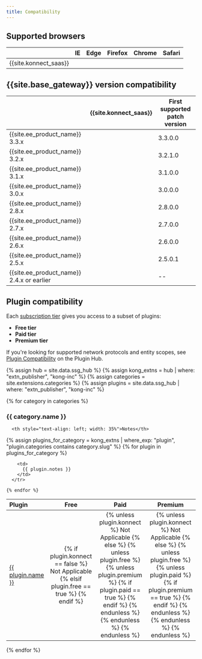 ```yaml
---
title: Compatibility
---
```


## Supported browsers

|                                  | IE | Edge | Firefox | Chrome | Safari |
|----------------------------------|:--:|:----:|:-------:|:------:|:------:|
| {{site.konnect_saas}} |  <i class="fa fa-times"></i> | <i class="fa fa-check"></i> |  <i class="fa fa-check"></i> |  <i class="fa fa-check"></i> | <i class="fa fa-check"></i> |

## {{site.base_gateway}} version compatibility

|                                | {{site.konnect_saas}} | First supported patch version
|--------------------------------|:---------------------:|-----------------------------
| {{site.ee_product_name}} 3.3.x | <i class="fa fa-check"></i>    | 3.3.0.0
| {{site.ee_product_name}} 3.2.x | <i class="fa fa-check"></i>    | 3.2.1.0
| {{site.ee_product_name}} 3.1.x | <i class="fa fa-check"></i>    | 3.1.0.0
| {{site.ee_product_name}} 3.0.x | <i class="fa fa-check"></i>    | 3.0.0.0
| {{site.ee_product_name}} 2.8.x | <i class="fa fa-check"></i>    | 2.8.0.0
| {{site.ee_product_name}} 2.7.x | <i class="fa fa-check"></i>    | 2.7.0.0
| {{site.ee_product_name}} 2.6.x | <i class="fa fa-check"></i>    | 2.6.0.0
| {{site.ee_product_name}} 2.5.x | <i class="fa fa-check"></i>    | 2.5.0.1
| {{site.ee_product_name}} 2.4.x or earlier | <i class="fa fa-times"></i>    | --


## Plugin compatibility

Each [subscription tier](https://konghq.com/pricing) gives you
access to a subset of plugins:
* **Free tier**
* **Paid tier** 
* **Premium tier** 


If you're looking for supported network protocols and entity scopes, see [Plugin Compatibility](/hub/plugins/compatibility/) on the Plugin Hub.

{% assign hub = site.data.ssg_hub %}
{% assign kong_extns = hub | where: "extn_publisher", "kong-inc" %}
{% assign categories = site.extensions.categories %}
{% assign plugins = site.data.ssg_hub | where: "extn_publisher", "kong-inc" %}

{% for category in categories %}
<h3 id="{{ category.slug }}">
  {{ category.name }}
</h3>

<table>
  <thead>
      <th style="text-align: left; width: 10%">Plugin</th>
      <th style="text-align: center">Free</th>
      <th style="text-align: center">Paid</th>
      <th style="text-align: center">Premium</th>

      <th style="text-align: left; width: 35%">Notes</th>
  </thead>
  <tbody>
    {% assign plugins_for_category = kong_extns | where_exp: "plugin", "plugin.categories contains category.slug" %}
    {% for plugin in plugins_for_category %}
      <tr>
        <td>
          <a href="{{plugin.url}}">{{ plugin.name }}</a>
        </td>
        <td style="text-align: center">
        {% if plugin.konnect == false %}
         <span>Not Applicable</span>
        {% elsif plugin.free == true %}
          <i class="fa fa-check"></i>
        {% endif %}
        </td>
        <td style="text-align: center">
          {% unless plugin.konnect %}
            <span>Not Applicable</span>
          {% else %}
            {% unless plugin.free %}
              {% unless plugin.premium %}
                {% if plugin.paid == true %}
                  <i class="fa fa-check"></i>
                {% endif %}
              {% endunless %}
            {% endunless %}
          {% endunless %}
        </td>
        <td style="text-align: center">
          {% unless plugin.konnect %}
            <span>Not Applicable</span>
          {% else %}
            {% unless plugin.free %}
              {% unless plugin.paid %}
                {% if plugin.premium == true %}
                  <i class="fa fa-check"></i>
                {% endif %}
              {% endunless %}
            {% endunless %}
          {% endunless %}
        </td>
    
        <td>
          {{ plugin.notes }}
        </td>
      </tr>

    {% endfor %}
  </tbody>
</table>

{% endfor %}

